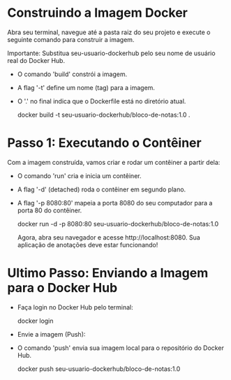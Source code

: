 # Construindo a Imagem Docker
Abra seu terminal, navegue até a pasta raiz do seu projeto e execute o seguinte comando para construir a imagem.

Importante: Substitua seu-usuario-dockerhub pelo seu nome de usuário real do Docker Hub.

- O comando 'build' constrói a imagem.
- A flag '-t' define um nome (tag) para a imagem.
- O '.' no final indica que o Dockerfile está no diretório atual.

    docker build -t seu-usuario-dockerhub/bloco-de-notas:1.0 . 

# Passo 1: Executando o Contêiner
Com a imagem construída, vamos criar e rodar um contêiner a partir dela:

- O comando 'run' cria e inicia um contêiner.
- A flag '-d' (detached) roda o contêiner em segundo plano.
- A flag '-p 8080:80' mapeia a porta 8080 do seu computador para a porta 80 do contêiner.

    docker run -d -p 8080:80 seu-usuario-dockerhub/bloco-de-notas:1.0

    Agora, abra seu navegador e acesse http://localhost:8080. Sua aplicação de anotações deve estar funcionando!

# Ultimo Passo: Enviando a Imagem para o Docker Hub

- Faça login no Docker Hub pelo terminal:

    docker login


- Envie a imagem (Push):

-  O comando 'push' envia sua imagem local para o repositório do Docker Hub.

    docker push seu-usuario-dockerhub/bloco-de-notas:1.0
